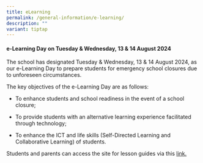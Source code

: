 ```yaml
---
title: eLearning
permalink: /general-information/e-learning/
description: ""
variant: tiptap
---
```

<h4><strong>e-Learning Day on Tuesday &amp; Wednesday, 13 &amp; 14 August 2024</strong></h4>
<p>The school has designated Tuesday &amp; Wednesday, 13 &amp; 14 August
2024, as our e-Learning Day to prepare students for emergency school closures
due to unforeseen circumstances.</p>
<p>The key objectives of the e-Learning Day are as follows:</p>
<ul data-tight="true" class="tight">
<li>
<p>To enhance students and school readiness in the event of a school closure;</p>
</li>
<li>
<p>To provide students with an alternative learning experience facilitated
through technology;</p>
</li>
<li>
<p>To enhance the ICT and life skills (Self-Directed Learning and Collaborative
Learning) of students.</p>
</li>
</ul>
<p>Students and parents can access the site for lesson guides via this
<a href="https://sites.google.com/moe.edu.sg/fgps-elearning?usp=sharing" rel="noopener noreferrer nofollow" target="_blank">link.</a>
</p>
<p></p>
<p></p>
<p></p>
